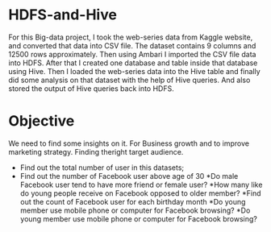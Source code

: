 # HDFS-and-Hive

For this Big-data project, I took the web-series data from Kaggle website, and converted that data into CSV file. The dataset contains 9 columns and 12500 rows approximately. Then using Ambari I imported the CSV file data into HDFS. After that I created one database and table inside that database using Hive. Then I loaded the web-series data into the Hive table and finally did some analysis on that dataset with the help of Hive queries. And also stored the output of Hive queries back into HDFS.

# Objective
We need to find some insights on it. For Business growth and to improve marketing strategy. Finding theright target audience.

* Find out the total number of user in this datasets;
* Find out the number of Facebook user above age of 30
*Do male Facebook user tend to have more friend or female user?
*How many like do young people receive on Facebook opposed to older member?
*Find out the count of Facebook user for each birthday month
*Do young member use mobile phone or computer for Facebook browsing?
*Do young member use mobile phone or computer for Facebook browsing?
   
